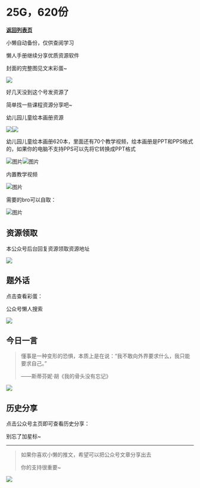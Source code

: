 # 25G，620份

[**返回列表页**](/gzh/懒人手册)

小懒自动备份，仅供查阅学习

懒人手册继续分享优质资源软件

封面的完整图见文末彩蛋~

![](https://mmbiz.qpic.cn/sz_mmbiz_jpg/RDnsI9KkLHVGtKZm9POo9emKVLpOJ88gXvpVFGE5D94SkzThNUSBzo5KXbNmhYs1YV5YBS77jYLW0LgLYGsSQA/640?wx_fmt=jpeg&from;=appmsg)

好几天没到这个号发资源了

简单找一些课程资源分享吧~

幼儿园儿童绘本画册资源

![](https://mmbiz.qpic.cn/sz_mmbiz_png/ousgcLK6vKhlRPf0yYSoe9pMZWE4UG0GlqbSEEJy9aPI6uwL6gxYHL6I8cpQ9C5jOu5nNL9YHWjRnajcEQMQ5Q/640?wx_fmt=other&from;=appmsg&tp;=webp&wxfrom;=5&wx;_lazy=1&wx;_co=1)![](https://mmbiz.qpic.cn/sz_mmbiz_png/ousgcLK6vKhlRPf0yYSoe9pMZWE4UG0GYpmoKcC9C9kWogB9KnTT72265gj4La7AD2VwJc9icdVjI8jD3iaiahKaw/640?wx_fmt=other&from;=appmsg&tp;=webp&wxfrom;=5&wx;_lazy=1&wx;_co=1)

幼儿园儿童绘本画册620本，里面还有70个教学视频，绘本画册是PPT和PPS格式的，如果你的电脑不支持PPS可以先将它转换成PPT格式

![](https://mmbiz.qpic.cn/sz_mmbiz_png/ousgcLK6vKhlRPf0yYSoe9pMZWE4UG0GPYUXc6DUtCaenVeEBcZV50t8hicolDuib5iazaObdfianpGS9L3d3Z6WRA/640?wx_fmt=other&from;=appmsg&tp;=webp&wxfrom;=5&wx;_lazy=1&wx;_co=1)图片![](https://mmbiz.qpic.cn/sz_mmbiz_png/ousgcLK6vKhlRPf0yYSoe9pMZWE4UG0GddCFouZvPK8IibCDamALWBvyx0HlgjdFv4DUQYcer84vgq5UarHtYUQ/640?wx_fmt=other&from;=appmsg&tp;=webp&wxfrom;=5&wx;_lazy=1&wx;_co=1)图片

内置教学视频

![](https://mmbiz.qpic.cn/sz_mmbiz_png/ousgcLK6vKhlRPf0yYSoe9pMZWE4UG0GSvQBErwfYOa7PFxCRW43XDMZ51lZUqib8JK4iaDLib7PKaBaISV4SmkcA/640?wx_fmt=other&from;=appmsg&tp;=webp&wxfrom;=5&wx;_lazy=1&wx;_co=1)图片

需要的bro可以自取：

![](https://mmbiz.qpic.cn/sz_mmbiz_png/ousgcLK6vKhlRPf0yYSoe9pMZWE4UG0GD60edtcV4M6hiasz2XLgKQ44qXZmQlPk4T3UcBKx8jOvhfoLczEEic5w/640?wx_fmt=other&from;=appmsg&tp;=webp&wxfrom;=5&wx;_lazy=1&wx;_co=1)图片

## 资源领取

本公众号后台回复资源领取资源地址

![](https://mmbiz.qpic.cn/sz_mmbiz_png/RDnsI9KkLHXXEHiaexGgWtUSSRI4g7n1B2a3xHZrRHpicg2IP22sCIsczzh25EdNo0SMUFr8fYTscKCppniadmBbA/640?wx_fmt=png&from;=appmsg)

## 题外话

点击查看彩蛋：

公众号懒人搜索

![](https://mmbiz.qpic.cn/sz_mmbiz_jpg/RDnsI9KkLHVGtKZm9POo9emKVLpOJ88giaRW6YL3dEKdZA2ibvWMz8xiaoiby1MvRqyq7MSoD84IX2iaicI0xJm0ZciaQ/640?wx_fmt=jpeg&from;=appmsg)  

  

## 今日一言

> 懂事是一种变形的恐惧，本质上是在说：“我不敢向外界要求什么，我只能要求自己。”
>
> ——斯蒂芬妮·胡《我的骨头没有忘记》

![](https://mmbiz.qpic.cn/sz_mmbiz_jpg/RDnsI9KkLHVGtKZm9POo9emKVLpOJ88giav59SyH6qQ4K09scjuxN86rB7POhliaiabxdbHZ1Z2p0xJm1ZJRqZPsg/640?wx_fmt=jpeg&from;=appmsg)

## 历史分享

点击公众号主页即可查看历史分享：

  
别忘了加星标~

* * *

> 如果你喜欢小懒的推文，希望可以把公众号文章分享出去
>
> 你的支持很重要~

![](https://mmbiz.qpic.cn/sz_mmbiz_gif/BXJXNRRKQNJ6YdLcSex3A3fRP26rl1cSddR2IXtho2HEH8wKmic7fvj6DmoAiby4bBwxVbDkI4eFYwzDvv4fb4cA/640?wx_fmt=gif&from;=appmsg)

